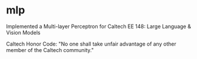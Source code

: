 # mlp
Implemented a Multi-layer Perceptron for Caltech EE 148: Large Language &amp; Vision Models

Caltech Honor Code: "No one shall take unfair advantage of any other member of the Caltech community."
